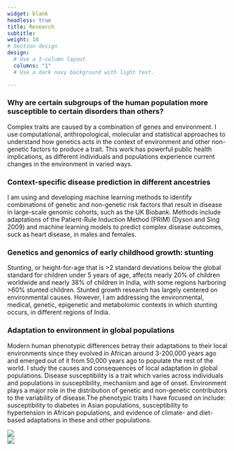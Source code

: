 ```yaml
---
widget: blank
headless: true
title: Research
subtitle:
weight: 10
# Section design
design:
  # Use a 1-column layout
  columns: "1"
  # Use a dark navy background with light text.

---
```


<h3>Why are certain subgroups of the human population more susceptible to certain disorders than others?</h3>
<p>Complex traits are caused by a combination of genes and environment. I use computational, anthropological, molecular and statistical approaches to understand how genetics acts in the context of environment and other non-genetic factors to produce a trait. This work has powerful public health implications, as different individuals and populations experience current changes in the environment in varied ways.</p>

<h3>Context-specific disease prediction in different ancestries</h3>
<p>I am using and developing machine learning methods to identify combinations of genetic and non-genetic risk factors that result in disease in large-scale genomic cohorts, such as the UK Biobank. Methods include adaptations of the Patient-Rule Induction Method (PRIM) (Dyson and Sing 2009) and machine learning models to predict complex disease outcomes, suck as heart disease, in males and females.</p>

<h3>Genetics and genomics of early childhood growth: stunting</h3>
<p>Stunting, or height-for-age that is >2 standard deviations below the global standard for children under 5 years of age, affects nearly 20% of children worldwide and nearly 38% of children in India, with some regions harboring >60% stunted children. Stunted growth research has largely centered on environmental causes. However, I am addressing the environmental, medical, genetic, epigenetic and metabolomic contexts in which stunting occurs, in different regions of India.</p>


<h3>Adaptation to environment in global populations</h3>
<p>Modern human phenotypic differences betray their adaptations to their local environments since they evolved in African around 3-200,000 years ago and emerged out of it from 50,000 years ago to populate the rest of the world. I study the causes and consequences of local adaptation in global populations. Disease susceptibility is a trait which varies across individuals and populations in susceptibility, mechanism and age of onset. Environment plays a major role in the distribution of genetic and non-genetic contributors to the variability of disease.The phenotypic traits I have focused on include: susceptibility to diabetes in Asian populations, susceptibility to hypertension in African populations, and evidence of climate- and diet-based adaptations in these and other populations.</p>
<div class="row">
  <div class="col-12 mx-auto col-md-6 hero-media"><img src="/pic/ahg-cover_orig.jpg"></div>
  <div class="col-12 mx-auto col-md-6 hero-media"><img src="/pic/maps_orig.png"></div>
</div>